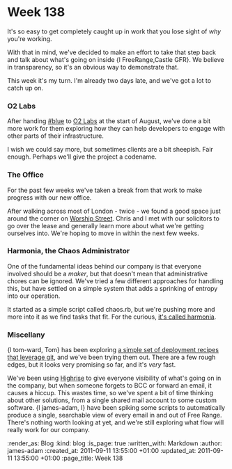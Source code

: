Week 138
========

It's so easy to get completely caught up in work that you lose sight of *why* you're working.

With that in mind, we've decided to make an effort to take that step back and talk about what's going on inside {l FreeRange,Castle GFR}. We believe in transparency, so it's an obvious way to demonstrate that.

This week it's my turn. I'm already two days late, and we've got a lot to catch up on.

### O2 Labs

After handing [#blue][] to [O2 Labs][] at the start of August, we've done a bit more work for them exploring how they can help developers to engage with other parts of their infrastructure.

I wish we could say more, but sometimes clients are a bit sheepish. Fair enough. Perhaps we'll give the project a codename.

### The Office

For the past few weeks we've taken a break from that work to make progress with our new office.

After walking across most of London - twice - we found a good space just around the corner on [Worship Street][]. Chris and I met with our solicitors to go over the lease and generally learn more about what we're getting ourselves into. We're hoping to move in within the next few weeks.

### Harmonia, the Chaos Administrator

One of the fundamental ideas behind our company is that everyone involved should be a *maker*, but that doesn't mean that administrative chores can be ignored. We've tried a few different approaches for handling this, but have settled on a simple system that adds a sprinking of entropy into our operation. 

It started as a simple script called chaos.rb, but we're pushing more and more into it as we find tasks that fit. For the curious, [it's called harmonia][harmonia].


### Miscellany

{l tom-ward, Tom} has been exploring [a simple set of deployment recipes that leverage git][tomafro-deploy], and we've been trying them out. There are a few rough edges, but it looks very promising so far, and it's *very* fast.

We've been using [Highrise][] to give everyone visibility of what's going on in the company, but when someone forgets to BCC or forward an email, it causes a hiccup. This wastes time, so we've spent a bit of time thinking about other solutions, from a single shared mail account to some custom software. {l james-adam, I} have been spiking some scripts to automatically produce a single, searchable view of every email in and out of Free Range. There's nothing worth looking at yet, and we're still exploring what flow will really work for our company.



[#blue]: https://hashblue.com
[O2 Labs]: http://o2labs.co.uk/
[Protein]: http://prote.in
[Worship Street]: http://maps.google.co.uk/maps?q=worship+street,+ec2&gl=uk&t=m&z=16&vpsrc=0
[harmonia]: http://github.com/freerange/harmonia
[tomafro-deploy]: http://github.com/tomafro/tomafro-deploy
[Highrise]: http://highrisehq.com

:render_as: Blog
:kind: blog
:is_page: true
:written_with: Markdown
:author: james-adam
:created_at: 2011-09-11 13:55:00 +01:00
:updated_at: 2011-09-11 13:55:00 +01:00
:page_title: Week 138
